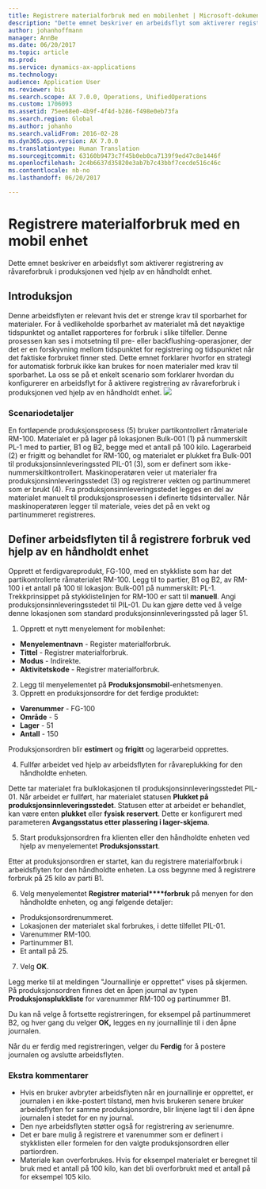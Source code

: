 ```yaml
---
title: Registrere materialforbruk med en mobilenhet | Microsoft-dokumentasjon
description: "Dette emnet beskriver en arbeidsflyt som aktiverer registrering av råvareforbruk i produksjonen ved hjelp av en håndholdt enhet."
author: johanhoffmann
manager: AnnBe
ms.date: 06/20/2017
ms.topic: article
ms.prod: 
ms.service: dynamics-ax-applications
ms.technology: 
audience: Application User
ms.reviewer: bis
ms.search.scope: AX 7.0.0, Operations, UnifiedOperations
ms.custom: 1706093
ms.assetid: 75ee68e0-4b9f-4f4d-b286-f498e0eb73fa
ms.search.region: Global
ms.author: johanho
ms.search.validFrom: 2016-02-28
ms.dyn365.ops.version: AX 7.0.0
ms.translationtype: Human Translation
ms.sourcegitcommit: 63160b9473c7f45b0eb0ca7139f9ed47c8e1446f
ms.openlocfilehash: 2c4b6637d35820e3ab7b7c43bbf7cecde516c46c
ms.contentlocale: nb-no
ms.lasthandoff: 06/20/2017

---
```


# Registrere materialforbruk med en mobil enhet
<a id="register-material-consumption-using-a-mobile-device" class="xliff"></a>
Dette emnet beskriver en arbeidsflyt som aktiverer registrering av råvareforbruk i produksjonen ved hjelp av en håndholdt enhet.

Introduksjon
<a id="introduction" class="xliff"></a>
------------

Denne arbeidsflyten er relevant hvis det er strenge krav til sporbarhet for materialer. For å vedlikeholde sporbarhet av materialet må det nøyaktige tidspunktet og antallet rapporteres for forbruk i slike tilfeller. Denne prosessen kan ses i motsetning til pre- eller backflushing-operasjoner, der det er en forskyvning mellom tidspunktet for registrering og tidspunktet når det faktiske forbruket finner sted. Dette emnet forklarer hvorfor en strategi for automatisk forbruk ikke kan brukes for noen materialer med krav til sporbarhet. La oss se på et enkelt scenario som forklarer hvordan du konfigurerer en arbeidsflyt for å aktivere registrering av råvareforbruk i produksjonen ved hjelp av en håndholdt enhet. [![](./media/scenario3.png)](./media/scenario3.png)

### Scenariodetaljer
<a id="scenario-details" class="xliff"></a>

En fortløpende produksjonsprosess (5) bruker partikontrollert råmateriale RM-100. Materialet er på lager på lokasjonen Bulk-001 (1) på nummerskilt PL-1 med to partier, B1 og B2, begge med et antall på 100 kilo. Lagerarbeid (2) er frigitt og behandlet for RM-100, og materialet er plukket fra Bulk-001 til produksjonsinnleveringssted PIL-01 (3), som er definert som ikke-nummerskiltkontrollert. Maskinoperatøren veier ut materialer fra produksjonsinnleveringsstedet (3) og registrerer vekten og partinummeret som er brukt (4). Fra produksjonsinnleveringsstedet legges en del av materialet manuelt til produksjonsprosessen i definerte tidsintervaller. Når maskinoperatøren legger til materiale, veies det på en vekt og partinummeret registreres.

## Definer arbeidsflyten til å registrere forbruk ved hjelp av en håndholdt enhet
<a id="set-up-the-workflow-to-register-consumption-using-a-handheld-device" class="xliff"></a>
Opprett et ferdigvareprodukt, FG-100, med en stykkliste som har det partikontrollerte råmaterialet RM-100. Legg til to partier, B1 og B2, av RM-100 i et antall på 100 til lokasjon: Bulk-001 på nummerskilt: PL-1. Trekkprinsippet på stykklistelinjen for RM-100 er satt til **manuell**. Angi produksjonsinnleveringsstedet til PIL-01. Du kan gjøre dette ved å velge denne lokasjonen som standard produksjonsinnleveringssted på lager 51.

1.  Opprett et nytt menyelement for mobilenhet: 

-    **Menyelementnavn** - Register materialforbruk. 
-    **Tittel** - Registrer materialforbruk. 
-    **Modus** - Indirekte. 
-    **Aktivitetskode** - Registrer materialforbruk.

2.  Legg til menyelementet på **Produksjonsmobil**-enhetsmenyen.
3.  Opprett en produksjonsordre for det ferdige produktet: 

-    **Varenummer** - FG-100 
-    **Område** - 5 
-    **Lager** - 51 
-    **Antall** - 150

Produksjonsordren blir **estimert** og **frigitt** og lagerarbeid opprettes.

4.  Fullfør arbeidet ved hjelp av arbeidsflyten for råvareplukking for den håndholdte enheten.

Dette tar materialet fra bulklokasjonen til produksjonsinnleveringsstedet PIL-01. Når arbeidet er fullført, har materialet statusen **Plukket på produksjonsinnleveringsstedet**. Statusen etter at arbeidet er behandlet, kan være enten **plukket** eller **fysisk reservert**. Dette er konfigurert med parameteren **Avgangsstatus etter plassering i lager-skjema**.

5.  Start produksjonsordren fra klienten eller den håndholdte enheten ved hjelp av menyelementet **Produksjonsstart**.

Etter at produksjonsordren er startet, kan du registrere materialforbruk i arbeidsflyten for den håndholdte enheten. La oss begynne med å registrere forbruk på 25 kilo av parti B1.

6.  Velg menyelementet **Registrer material****forbruk** på menyen for den håndholdte enheten, og angi følgende detaljer: 

-    Produksjonsordrenummeret. 
-    Lokasjonen der materialet skal forbrukes, i dette tilfellet PIL-01. 
-    Varenummer RM-100. 
-    Partinummer B1. 
-    Et antall på 25.

7.  Velg **OK**.

Legg merke til at meldingen "Journallinje er opprettet" vises på skjermen. På produksjonsordren finnes det en åpen journal av typen **Produksjonsplukkliste** for varenummer RM-100 og partinummer B1. 

Du kan nå velge å fortsette registreringen, for eksempel på partinummeret B2, og hver gang du velger **OK,** legges en ny journallinje til i den åpne journalen. 

Når du er ferdig med registreringen, velger du **Ferdig** for å postere journalen og avslutte arbeidsflyten.

### Ekstra kommentarer
<a id="additional-comments" class="xliff"></a> 

-   Hvis en bruker avbryter arbeidsflyten når en journallinje er opprettet, er journalen i en ikke-postert tilstand, men hvis brukeren senere bruker arbeidsflyten for samme produksjonsordre, blir linjene lagt til i den åpne journalen i stedet for en ny journal.
-   Den nye arbeidsflyten støtter også for registrering av serienumre.
-   Det er bare mulig å registrere et varenummer som er definert i stykklisten eller formelen for den valgte produksjonsordren eller partiordren.
-   Materiale kan overforbrukes. Hvis for eksempel materialet er beregnet til bruk med et antall på 100 kilo, kan det bli overforbrukt med et antall på for eksempel 105 kilo.



